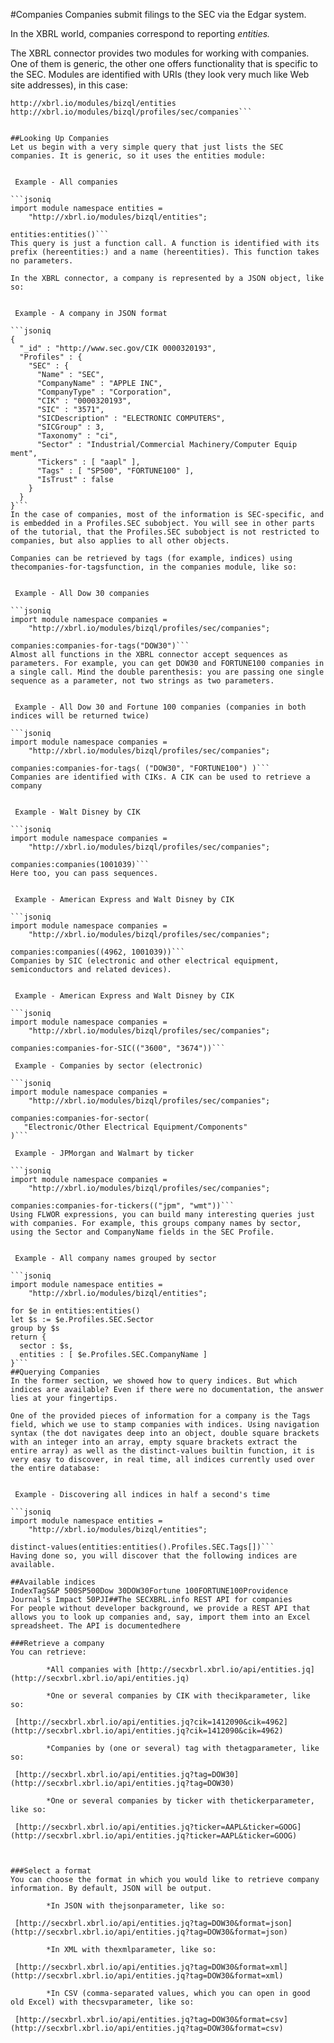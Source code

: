 #Companies
Companies submit filings to the SEC via the Edgar system.

In the XBRL world, companies correspond to reporting *entities.* 

The XBRL connector provides two modules for working with companies. One of them is generic, the other one offers functionality that is specific to the SEC. Modules are identified with URIs (they look very much like Web site addresses), in this case:
```jsoniq
http://xbrl.io/modules/bizql/entities
http://xbrl.io/modules/bizql/profiles/sec/companies```


##Looking Up Companies
Let us begin with a very simple query that just lists the SEC companies. It is generic, so it uses the entities module:


 Example - All companies

```jsoniq
import module namespace entities =
    "http://xbrl.io/modules/bizql/entities";

entities:entities()```
This query is just a function call. A function is identified with its prefix (hereentities:) and a name (hereentities). This function takes no parameters.

In the XBRL connector, a company is represented by a JSON object, like so:


 Example - A company in JSON format

```jsoniq
{
  "_id" : "http://www.sec.gov/CIK 0000320193", 
  "Profiles" : {
    "SEC" : {
      "Name" : "SEC", 
      "CompanyName" : "APPLE INC", 
      "CompanyType" : "Corporation", 
      "CIK" : "0000320193", 
      "SIC" : "3571", 
      "SICDescription" : "ELECTRONIC COMPUTERS", 
      "SICGroup" : 3, 
      "Taxonomy" : "ci", 
      "Sector" : "Industrial/Commercial Machinery/Computer Equip
ment", 
      "Tickers" : [ "aapl" ], 
      "Tags" : [ "SP500", "FORTUNE100" ], 
      "IsTrust" : false
    }
  }
}```
In the case of companies, most of the information is SEC-specific, and is embedded in a Profiles.SEC subobject. You will see in other parts of the tutorial, that the Profiles.SEC subobject is not restricted to companies, but also applies to all other objects.

Companies can be retrieved by tags (for example, indices) using thecompanies-for-tagsfunction, in the companies module, like so:


 Example - All Dow 30 companies

```jsoniq
import module namespace companies =
    "http://xbrl.io/modules/bizql/profiles/sec/companies";

companies:companies-for-tags("DOW30")```
Almost all functions in the XBRL connector accept sequences as parameters. For example, you can get DOW30 and FORTUNE100 companies in a single call. Mind the double parenthesis: you are passing one single sequence as a parameter, not two strings as two parameters.


 Example - All Dow 30 and Fortune 100 companies (companies in both indices will be returned twice)

```jsoniq
import module namespace companies =
    "http://xbrl.io/modules/bizql/profiles/sec/companies";

companies:companies-for-tags( ("DOW30", "FORTUNE100") )```
Companies are identified with CIKs. A CIK can be used to retrieve a company


 Example - Walt Disney by CIK

```jsoniq
import module namespace companies =
    "http://xbrl.io/modules/bizql/profiles/sec/companies";

companies:companies(1001039)```
Here too, you can pass sequences.


 Example - American Express and Walt Disney by CIK

```jsoniq
import module namespace companies =
    "http://xbrl.io/modules/bizql/profiles/sec/companies";

companies:companies((4962, 1001039))```
Companies by SIC (electronic and other electrical equipment, semiconductors and related devices).


 Example - American Express and Walt Disney by CIK

```jsoniq
import module namespace companies =
    "http://xbrl.io/modules/bizql/profiles/sec/companies";

companies:companies-for-SIC(("3600", "3674"))```

 Example - Companies by sector (electronic)

```jsoniq
import module namespace companies =
    "http://xbrl.io/modules/bizql/profiles/sec/companies";

companies:companies-for-sector(
   "Electronic/Other Electrical Equipment/Components"
)```

 Example - JPMorgan and Walmart by ticker

```jsoniq
import module namespace companies =
    "http://xbrl.io/modules/bizql/profiles/sec/companies";

companies:companies-for-tickers(("jpm", "wmt"))```
Using FLWOR expressions, you can build many interesting queries just with companies. For example, this groups company names by sector, using the Sector and CompanyName fields in the SEC Profile.


 Example - All company names grouped by sector

```jsoniq
import module namespace entities =
    "http://xbrl.io/modules/bizql/entities";

for $e in entities:entities()
let $s := $e.Profiles.SEC.Sector
group by $s
return {
  sector : $s,
  entities : [ $e.Profiles.SEC.CompanyName ]
}```
##Querying Companies
In the former section, we showed how to query indices. But which indices are available? Even if there were no documentation, the answer lies at your fingertips.

One of the provided pieces of information for a company is the Tags field, which we use to stamp companies with indices. Using navigation syntax (the dot navigates deep into an object, double square brackets with an integer into an array, empty square brackets extract the entire array) as well as the distinct-values builtin function, it is very easy to discover, in real time, all indices currently used over the entire database:


 Example - Discovering all indices in half a second's time

```jsoniq
import module namespace entities =
    "http://xbrl.io/modules/bizql/entities";

distinct-values(entities:entities().Profiles.SEC.Tags[])```
Having done so, you will discover that the following indices are available.

##Available indices
IndexTagS&P 500SP500Dow 30DOW30Fortune 100FORTUNE100Providence Journal's Impact 50PJI##The SECXBRL.info REST API for companies
For people without developer background, we provide a REST API that allows you to look up companies and, say, import them into an Excel spreadsheet. The API is documentedhere

###Retrieve a company
You can retrieve:

        *All companies with [http://secxbrl.xbrl.io/api/entities.jq](http://secxbrl.xbrl.io/api/entities.jq)

        *One or several companies by CIK with thecikparameter, like so:

 [http://secxbrl.xbrl.io/api/entities.jq?cik=1412090&cik=4962](http://secxbrl.xbrl.io/api/entities.jq?cik=1412090&cik=4962)

        *Companies by (one or several) tag with thetagparameter, like so:

 [http://secxbrl.xbrl.io/api/entities.jq?tag=DOW30](http://secxbrl.xbrl.io/api/entities.jq?tag=DOW30)

        *One or several companies by ticker with thetickerparameter, like so:

 [http://secxbrl.xbrl.io/api/entities.jq?ticker=AAPL&ticker=GOOG](http://secxbrl.xbrl.io/api/entities.jq?ticker=AAPL&ticker=GOOG)



###Select a format
You can choose the format in which you would like to retrieve company information. By default, JSON will be output.

        *In JSON with thejsonparameter, like so:

 [http://secxbrl.xbrl.io/api/entities.jq?tag=DOW30&format=json](http://secxbrl.xbrl.io/api/entities.jq?tag=DOW30&format=json)

        *In XML with thexmlparameter, like so:

 [http://secxbrl.xbrl.io/api/entities.jq?tag=DOW30&format=xml](http://secxbrl.xbrl.io/api/entities.jq?tag=DOW30&format=xml)

        *In CSV (comma-separated values, which you can open in good old Excel) with thecsvparameter, like so:

 [http://secxbrl.xbrl.io/api/entities.jq?tag=DOW30&format=csv](http://secxbrl.xbrl.io/api/entities.jq?tag=DOW30&format=csv)



